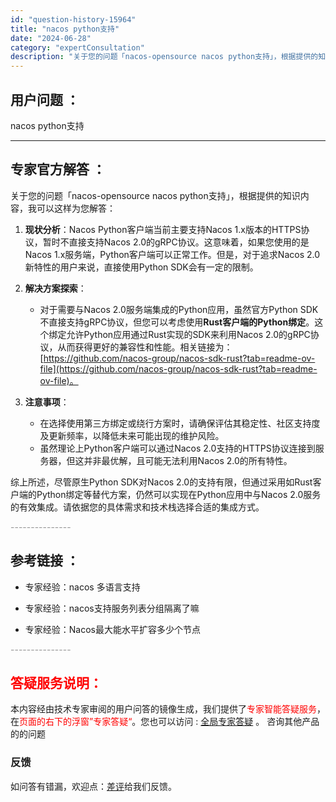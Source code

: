 ```yaml
---
id: "question-history-15964"
title: "nacos python支持"
date: "2024-06-28"
category: "expertConsultation"
description: "关于您的问题「nacos-opensource nacos python支持」，根据提供的知识内容，我可以这样为您解答：1. **现状分析**：Nacos Python客户端当前主要支持Nacos 1.x版本的HTTPS协议，暂时不直接支持Nacos 2.0的gRPC协议。这意味着，如果您使用的是N"
---
```


## 用户问题 ： 
 nacos python支持  

---------------
## 专家官方解答 ：

关于您的问题「nacos-opensource nacos python支持」，根据提供的知识内容，我可以这样为您解答：

1. **现状分析**：Nacos Python客户端当前主要支持Nacos 1.x版本的HTTPS协议，暂时不直接支持Nacos 2.0的gRPC协议。这意味着，如果您使用的是Nacos 1.x服务端，Python客户端可以正常工作。但是，对于追求Nacos 2.0新特性的用户来说，直接使用Python SDK会有一定的限制。

2. **解决方案探索**：
   - 对于需要与Nacos 2.0服务端集成的Python应用，虽然官方Python SDK不直接支持gRPC协议，但您可以考虑使用**Rust客户端的Python绑定**。这个绑定允许Python应用通过Rust实现的SDK来利用Nacos 2.0的gRPC协议，从而获得更好的兼容性和性能。相关链接为：[https://github.com/nacos-group/nacos-sdk-rust?tab=readme-ov-file](https://github.com/nacos-group/nacos-sdk-rust?tab=readme-ov-file)。

3. **注意事项**：
   - 在选择使用第三方绑定或绕行方案时，请确保评估其稳定性、社区支持度及更新频率，以降低未来可能出现的维护风险。
   - 虽然理论上Python客户端可以通过Nacos 2.0支持的HTTPS协议连接到服务器，但这并非最优解，且可能无法利用Nacos 2.0的所有特性。

综上所述，尽管原生Python SDK对Nacos 2.0的支持有限，但通过采用如Rust客户端的Python绑定等替代方案，仍然可以实现在Python应用中与Nacos 2.0服务的有效集成。请依据您的具体需求和技术栈选择合适的集成方式。


<font color="#949494">---------------</font> 


## 参考链接 ：

* 专家经验：nacos 多语言支持 
 
 * 专家经验：nacos支持服务列表分组隔离了嘛 
 
 * 专家经验：Nacos最大能水平扩容多少个节点 


 <font color="#949494">---------------</font> 
 


## <font color="#FF0000">答疑服务说明：</font> 

本内容经由技术专家审阅的用户问答的镜像生成，我们提供了<font color="#FF0000">专家智能答疑服务</font>，在<font color="#FF0000">页面的右下的浮窗”专家答疑“</font>。您也可以访问 : [全局专家答疑](https://answer.opensource.alibaba.com/docs/intro) 。 咨询其他产品的的问题

### 反馈
如问答有错漏，欢迎点：[差评](https://ai.nacos.io/user/feedbackByEnhancerGradePOJOID?enhancerGradePOJOId=15965)给我们反馈。
